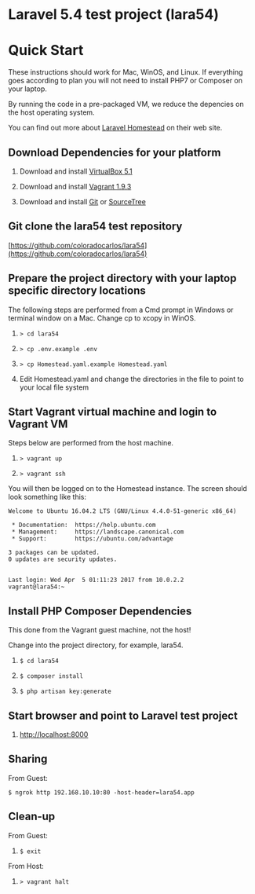 # Laravel 5.4 test project (lara54)

# Quick Start

These instructions should work for Mac, WinOS, and Linux. If everything goes according to plan you will not need to install PHP7 or
Composer on your laptop.

By running the code in a pre-packaged VM, we reduce the depencies on the host operating system.

You can find out more about [Laravel Homestead](https://laravel.com/docs/5.4/homestead) on their web site.

## Download Dependencies for your platform

1. Download and install [VirtualBox 5.1](https://www.virtualbox.org/wiki/Downloads)

2. Download and install [Vagrant 1.9.3](https://www.vagrantup.com/downloads.html)

3. Download and install [Git](https://git-scm.com/downloads) or [SourceTree](https://www.sourcetreeapp.com/)

## Git clone the lara54 test repository

[https://github.com/coloradocarlos/lara54](https://github.com/coloradocarlos/lara54)

## Prepare the project directory with your laptop specific directory locations

The following steps are performed from a Cmd prompt in Windows or terminal window on a Mac. Change cp to xcopy in WinOS.

1. `> cd lara54`

2. `> cp .env.example .env`

3. `> cp Homestead.yaml.example Homestead.yaml`

4. Edit Homestead.yaml and change the directories in the file to point to your local file system

## Start Vagrant virtual machine and login to Vagrant VM

Steps below are performed from the host machine.

1. `> vagrant up`

2. `> vagrant ssh`

You will then be logged on to the Homestead instance. The screen should look something like this:

```console
Welcome to Ubuntu 16.04.2 LTS (GNU/Linux 4.4.0-51-generic x86_64)

 * Documentation:  https://help.ubuntu.com
 * Management:     https://landscape.canonical.com
 * Support:        https://ubuntu.com/advantage

3 packages can be updated.
0 updates are security updates.


Last login: Wed Apr  5 01:11:23 2017 from 10.0.2.2
vagrant@lara54:~
```

## Install PHP Composer Dependencies

This done from the Vagrant guest machine, not the host!

Change into the project directory, for example, lara54.

1. `$ cd lara54`

2. `$ composer install`

3. `$ php artisan key:generate`

## Start browser and point to Laravel test project

1. [http://localhost:8000](http://localhost:8000)

## Sharing

From Guest:

`$ ngrok http 192.168.10.10:80 -host-header=lara54.app`

## Clean-up

From Guest:

1. `$ exit`

From Host:

1. `> vagrant halt`
